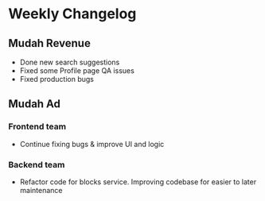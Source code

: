 # Weekly Changelog
## Mudah Revenue
- Done new search suggestions
- Fixed some Profile page QA issues
- Fixed production bugs

## Mudah Ad
### Frontend team
- Continue fixing bugs & improve UI and logic

### Backend team
- Refactor code for blocks service. Improving codebase for easier to later maintenance